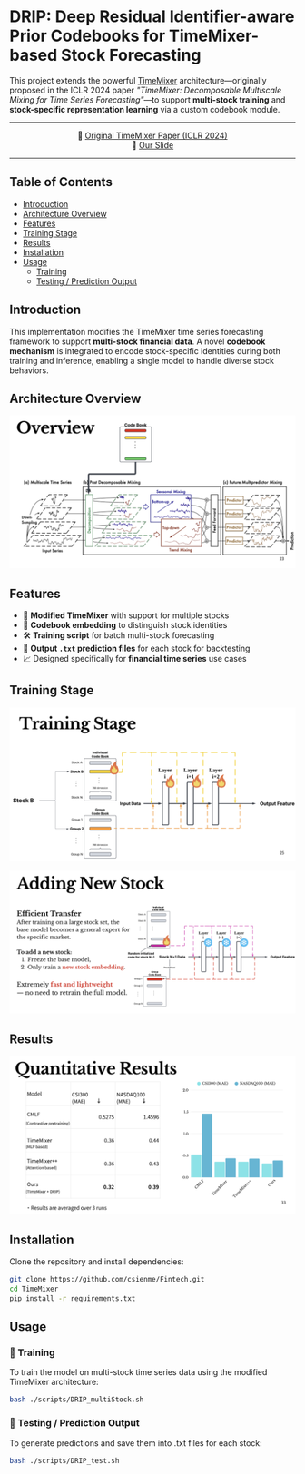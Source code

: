 # DRIP: Deep Residual Identifier-aware Prior Codebooks for TimeMixer-based Stock Forecasting


This project extends the powerful [TimeMixer](https://github.com/kwuking/TimeMixer) architecture—originally proposed in the ICLR 2024 paper *"TimeMixer: Decomposable Multiscale Mixing for Time Series Forecasting"*—to support **multi-stock training** and **stock-specific representation learning** via a custom codebook module.

---

<div align="center">

📄 [Original TimeMixer Paper (ICLR 2024)](https://openreview.net/pdf?id=7oLshfEIC2)  
🎥 [Our Slide](https://www.canva.com/design/DAGpSlxdjeE/RQ7LyWuO13d--EPbV1NPCg/edit?utm_content=DAGpSlxdjeE&utm_campaign=designshare&utm_medium=link2&utm_source=sharebutton)

</div>

---

## Table of Contents

- [Introduction](#introduction)
- [Architecture Overview](#architecture-overview)
- [Features](#features)
- [Training Stage](#training-stage)
- [Results](#results)
- [Installation](#installation)
- [Usage](#usage)
  - [Training](#training)
  - [Testing / Prediction Output](#testing--prediction-output)

## Introduction

This implementation modifies the TimeMixer time series forecasting framework to support **multi-stock financial data**. A novel **codebook mechanism** is integrated to encode stock-specific identities during both training and inference, enabling a single model to handle diverse stock behaviors.


## Architecture Overview

![Model Overview](./assets/Overview.png)



## Features

- 🔁 **Modified TimeMixer** with support for multiple stocks  
- 🧠 **Codebook embedding** to distinguish stock identities  
- 🛠️ **Training script** for batch multi-stock forecasting  
- 📝 **Output `.txt` prediction files** for each stock for backtesting  
- 📈 Designed specifically for **financial time series** use cases  



## Training Stage

![Training Strategy](./assets/TrainingStage.png)

![Adding New Stock](./assets/AddingNewStock.png)



## Results

![Qualitative Results](./assets/Results.png)


## Installation

Clone the repository and install dependencies:

```bash
git clone https://github.com/csienme/Fintech.git
cd TimeMixer
pip install -r requirements.txt
```


## Usage

### 🔧 Training

To train the model on multi-stock time series data using the modified TimeMixer architecture:

```bash
bash ./scripts/DRIP_multiStock.sh
```

### 🧪 Testing / Prediction Output
To generate predictions and save them into .txt files for each stock:

```bash
bash ./scripts/DRIP_test.sh
```
